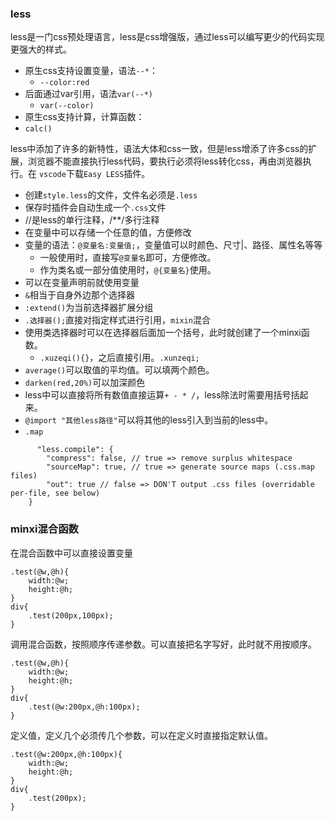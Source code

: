 ### less
less是一门css预处理语言，less是css增强版，通过less可以编写更少的代码实现更强大的样式。

- 原生css支持设置变量，语法`--*`：
  - `--color:red`
- 后面通过var引用，语法`var(--*)`
  - `var(--color)`
-  原生css支持计算，计算函数：
  - `calc()`

less中添加了许多的新特性，语法大体和css一致，但是less增添了许多css的扩展，浏览器不能直接执行less代码，要执行必须将less转化css，再由浏览器执行。在 `vscode`下载`Easy LESS`插件。
- 创建`style.less`的文件，文件名必须是`.less`
- 保存时插件会自动生成一个`.css`文件
- //是less的单行注释，/**/多行注释
- 在变量中可以存储一个任意的值，方便修改
- 变量的语法：`@变量名:变量值;`，变量值可以时颜色、尺寸|、路径、属性名等等
  - 一般使用时，直接写`@变量名`即可，方便修改。
  - 作为类名或一部分值使用时，`@{变量名}`使用。
- 可以在变量声明前就使用变量
- `&`相当于自身外边那个选择器
- `:extend()`为当前选择器扩展分组
- `.选择器();`直接对指定样式进行引用，`mixin`混合
- 使用类选择器时可以在选择器后面加一个括号，此时就创建了一个minxi函数。
  - `.xuzeqi(){}`，之后直接引用。`.xunzeqi;`
- `average()`可以取值的平均值。可以填两个颜色。
- `darken(red,20%)`可以加深颜色
- less中可以直接将所有数值直接运算`+ - * /`，less除法时需要用括号括起来。
- `@import "其他less路径"`可以将其他的less引入到当前的less中。
-    `.map`
````less
      "less.compile": {
        "compress": false, // true => remove surplus whitespace
        "sourceMap": true, // true => generate source maps (.css.map files)
        "out": true // false => DON'T output .css files (overridable per-file, see below)
    }
````

### minxi混合函数
在混合函数中可以直接设置变量
````less
.test(@w,@h){
    width:@w;
    height:@h;
}
div{
    .test(200px,100px);
}
````
调用混合函数，按照顺序传递参数。可以直接把名字写好，此时就不用按顺序。
````less
.test(@w,@h){
    width:@w;
    height:@h;
}
div{
    .test(@w:200px,@h:100px);
}
````
定义值，定义几个必须传几个参数，可以在定义时直接指定默认值。
````less
.test(@w:200px,@h:100px){
    width:@w;
    height:@h;
}
div{
    .test(200px);
}
````
